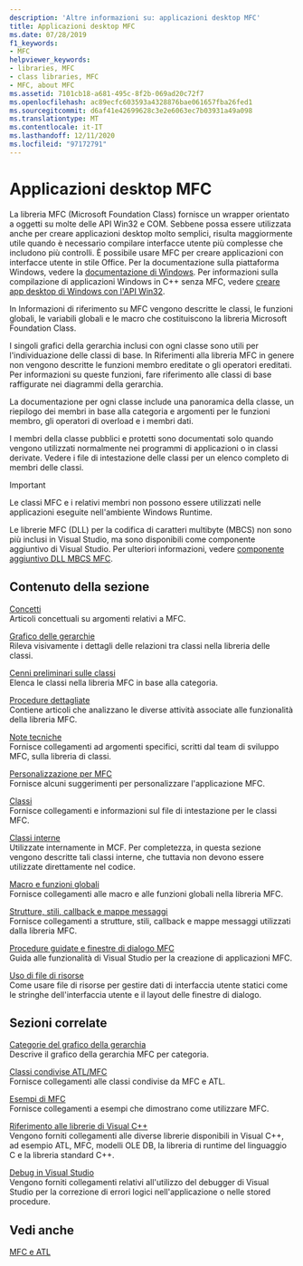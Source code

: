 ```yaml
---
description: 'Altre informazioni su: applicazioni desktop MFC'
title: Applicazioni desktop MFC
ms.date: 07/28/2019
f1_keywords:
- MFC
helpviewer_keywords:
- libraries, MFC
- class libraries, MFC
- MFC, about MFC
ms.assetid: 7101cb18-a681-495c-8f2b-069ad20c72f7
ms.openlocfilehash: ac89ecfc603593a4328876bae061657fba26fed1
ms.sourcegitcommit: d6af41e42699628c3e2e6063ec7b03931a49a098
ms.translationtype: MT
ms.contentlocale: it-IT
ms.lasthandoff: 12/11/2020
ms.locfileid: "97172791"
---
```

# <a name="mfc-desktop-applications"></a>Applicazioni desktop MFC

La libreria MFC (Microsoft Foundation Class) fornisce un wrapper orientato a oggetti su molte delle API Win32 e COM. Sebbene possa essere utilizzata anche per creare applicazioni desktop molto semplici, risulta maggiormente utile quando è necessario compilare interfacce utente più complesse che includono più controlli. È possibile usare MFC per creare applicazioni con interfacce utente in stile Office. Per la documentazione sulla piattaforma Windows, vedere la [documentazione di Windows](/windows/index). Per informazioni sulla compilazione di applicazioni Windows in C++ senza MFC, vedere [creare app desktop di Windows con l'API Win32](/windows/win32/index).

In Informazioni di riferimento su MFC vengono descritte le classi, le funzioni globali, le variabili globali e le macro che costituiscono la libreria Microsoft Foundation Class.

I singoli grafici della gerarchia inclusi con ogni classe sono utili per l'individuazione delle classi di base. In Riferimenti alla libreria MFC in genere non vengono descritte le funzioni membro ereditate o gli operatori ereditati. Per informazioni su queste funzioni, fare riferimento alle classi di base raffigurate nei diagrammi della gerarchia.

La documentazione per ogni classe include una panoramica della classe, un riepilogo dei membri in base alla categoria e argomenti per le funzioni membro, gli operatori di overload e i membri dati.

I membri della classe pubblici e protetti sono documentati solo quando vengono utilizzati normalmente nei programmi di applicazioni o in classi derivate. Vedere i file di intestazione delle classi per un elenco completo di membri delle classi.

> [!IMPORTANT]
> Le classi MFC e i relativi membri non possono essere utilizzati nelle applicazioni eseguite nell'ambiente Windows Runtime.
>
> Le librerie MFC (DLL) per la codifica di caratteri multibyte (MBCS) non sono più inclusi in Visual Studio, ma sono disponibili come componente aggiuntivo di Visual Studio. Per ulteriori informazioni, vedere [componente aggiuntivo DLL MBCS MFC](mfc-mbcs-dll-add-on.md).

## <a name="in-this-section"></a>Contenuto della sezione

[Concetti](mfc-concepts.md)<br/>
Articoli concettuali su argomenti relativi a MFC.

[Grafico delle gerarchie](hierarchy-chart.md)<br/>
Rileva visivamente i dettagli delle relazioni tra classi nella libreria delle classi.

[Cenni preliminari sulle classi](class-library-overview.md)<br/>
Elenca le classi nella libreria MFC in base alla categoria.

[Procedure dettagliate](walkthroughs-mfc.md)<br/>
Contiene articoli che analizzano le diverse attività associate alle funzionalità della libreria MFC.

[Note tecniche](mfc-technical-notes.md)<br/>
Fornisce collegamenti ad argomenti specifici, scritti dal team di sviluppo MFC, sulla libreria di classi.

[Personalizzazione per MFC](customization-for-mfc.md)<br/>
Fornisce alcuni suggerimenti per personalizzare l'applicazione MFC.

[Classi](reference/mfc-classes.md)<br/>
Fornisce collegamenti e informazioni sul file di intestazione per le classi MFC.

[Classi interne](reference/internal-classes.md)<br/>
Utilizzate internamente in MCF. Per completezza, in questa sezione vengono descritte tali classi interne, che tuttavia non devono essere utilizzate direttamente nel codice.

[Macro e funzioni globali](reference/mfc-macros-and-globals.md)<br/>
Fornisce collegamenti alle macro e alle funzioni globali nella libreria MFC.

[Strutture, stili, callback e mappe messaggi](reference/structures-styles-callbacks-and-message-maps.md)<br/>
Fornisce collegamenti a strutture, stili, callback e mappe messaggi utilizzati dalla libreria MFC.

[Procedure guidate e finestre di dialogo MFC](reference/mfc-wizards-and-dialog-boxes.md)<br/>
Guida alle funzionalità di Visual Studio per la creazione di applicazioni MFC.

[Uso di file di risorse](../windows/working-with-resource-files.md)<br/>
Come usare file di risorse per gestire dati di interfaccia utente statici come le stringhe dell'interfaccia utente e il layout delle finestre di dialogo.

## <a name="related-sections"></a>Sezioni correlate

[Categorie del grafico della gerarchia](hierarchy-chart-categories.md)<br/>
Descrive il grafico della gerarchia MFC per categoria.

[Classi condivise ATL/MFC](../atl-mfc-shared/atl-mfc-shared-classes.md)<br/>
Fornisce collegamenti alle classi condivise da MFC e ATL.

[Esempi di MFC](../overview/visual-cpp-samples.md#mfc-samples)<br/>
Fornisce collegamenti a esempi che dimostrano come utilizzare MFC.

[Riferimento alle librerie di Visual C++](../standard-library/cpp-standard-library-reference.md)<br/>
Vengono forniti collegamenti alle diverse librerie disponibili in Visual C++, ad esempio ATL, MFC, modelli OLE DB, la libreria di runtime del linguaggio C e la libreria standard C++.

[Debug in Visual Studio](/visualstudio/debugger/debugging-in-visual-studio)<br/>
Vengono forniti collegamenti relativi all'utilizzo del debugger di Visual Studio per la correzione di errori logici nell'applicazione o nelle stored procedure.

## <a name="see-also"></a>Vedi anche

[MFC e ATL](mfc-and-atl.md)
